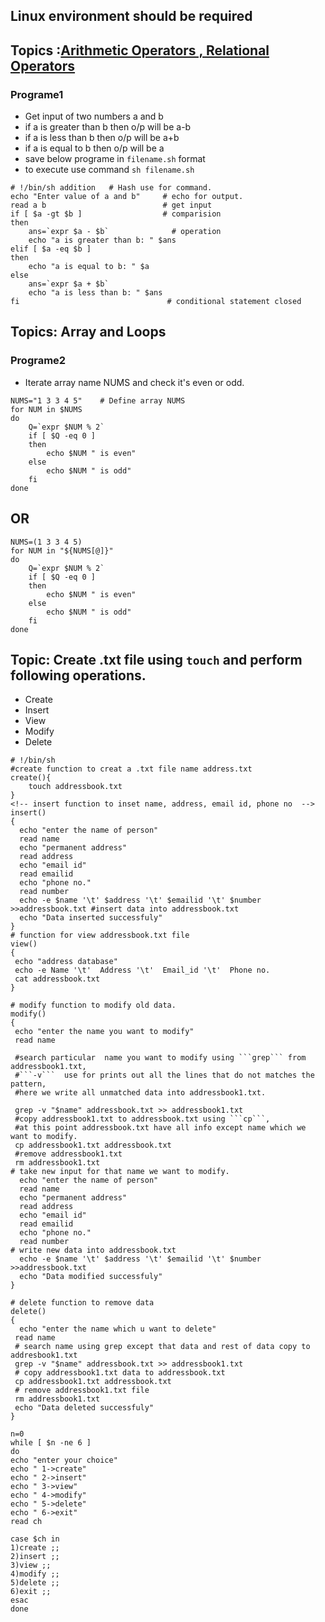 ## Linux environment should be required
## Topics :<a href="https://www.tutorialspoint.com/unix/unix-basic-operators.htm" >Arithmetic Operators , Relational Operators </a>

### Programe1
- Get input of two numbers a and b
- if a is greater than b then o/p will be a-b
- if a is less than b then o/p will be a+b
- if a is equal to b then o/p will be a
- save below programe in ```filename.sh``` format
- to execute use command ```sh filename.sh```
```shell
# !/bin/sh addition   # Hash use for command.
echo "Enter value of a and b"     # echo for output.
read a b                          # get input
if [ $a -gt $b ]                  # comparision
then  
	ans=`expr $a - $b`              # operation  
	echo "a is greater than b: " $ans
elif [ $a -eq $b ]
then
	echo "a is equal to b: " $a
else
	ans=`expr $a + $b`
	echo "a is less than b: " $ans
fi                                 # conditional statement closed
```
## Topics: Array and Loops
### Programe2
- Iterate array name NUMS and check it's even or odd.
``` shell 
NUMS="1 3 3 4 5"    # Define array NUMS 
for NUM in $NUMS
do
	Q=`expr $NUM % 2`
	if [ $Q -eq 0 ]
	then
		echo $NUM " is even"
	else
		echo $NUM " is odd"
	fi	
done
```
## OR
``` shell
NUMS=(1 3 3 4 5)
for NUM in "${NUMS[@]}"
do
	Q=`expr $NUM % 2`
	if [ $Q -eq 0 ]
	then
		echo $NUM " is even"
	else
		echo $NUM " is odd"
	fi	
done
````
## Topic: Create .txt file using ```touch``` and perform following operations.
- Create
- Insert
- View
- Modify
- Delete 
``` shell
# !/bin/sh
#create function to creat a .txt file name address.txt
create(){
	touch addressbook.txt
}
<!-- insert function to inset name, address, email id, phone no  -->
insert()
{
  echo "enter the name of person"
  read name 
  echo "permanent address"
  read address
  echo "email id"
  read emailid
  echo "phone no."
  read number
  echo -e $name '\t' $address '\t' $emailid '\t' $number >>addressbook.txt #insert data into addressbook.txt
  echo "Data inserted successfuly"
}
# function for view addressbook.txt file
view()
{
 echo "address database"
 echo -e Name '\t'  Address '\t'  Email_id '\t'  Phone no.
 cat addressbook.txt
}

# modify function to modify old data.
modify()
{
 echo "enter the name you want to modify"
 read name
 
 #search particular  name you want to modify using ```grep``` from addressbook1.txt,
 #```-v```  use for prints out all the lines that do not matches the pattern,
 #here we write all unmatched data into addressbook1.txt.
 
 grep -v "$name" addressbook.txt >> addressbook1.txt 
 #copy addressbook1.txt to addressbook.txt using ```cp```,
 #at this point addressbook.txt have all info except name which we want to modify.
 cp addressbook1.txt addressbook.txt 
 #remove addressbook1.txt
 rm addressbook1.txt
# take new input for that name we want to modify.
  echo "enter the name of person"
  read name
  echo "permanent address"
  read address
  echo "email id"
  read emailid
  echo "phone no."
  read number
# write new data into addressbook.txt
  echo -e $name '\t' $address '\t' $emailid '\t' $number >>addressbook.txt
  echo "Data modified successfuly"
}

# delete function to remove data
delete()
{
  echo "enter the name which u want to delete"
 read name
 # search name using grep except that data and rest of data copy to addresbook1.txt
 grep -v "$name" addressbook.txt >> addressbook1.txt
 # copy addressbook1.txt data to addressbook.txt 
 cp addressbook1.txt addressbook.txt
 # remove addressbook1.txt file
 rm addressbook1.txt
 echo "Data deleted successfuly"
}

n=0
while [ $n -ne 6 ]
do
echo "enter your choice"
echo " 1->create"
echo " 2->insert"
echo " 3->view"
echo " 4->modify"
echo " 5->delete"
echo " 6->exit"
read ch

case $ch in
1)create ;;
2)insert ;;
3)view ;;
4)modify ;;
5)delete ;;
6)exit ;;
esac
done
````
